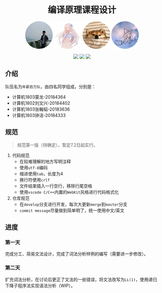 <h1 align="center">编译原理课程设计</h1>

<p align="center">
    <img src="https://raw.githubusercontent.com/amtoaer/images/master/Annual-Salary-In-Millions/circle_4.png" width="90">
    <img src="https://raw.githubusercontent.com/amtoaer/images/master/Annual-Salary-In-Millions/circle_1.png" width="90">
    <img src="https://raw.githubusercontent.com/amtoaer/images/master/Annual-Salary-In-Millions/circle_2.png" width="90">
    <img src="https://raw.githubusercontent.com/amtoaer/images/master/Annual-Salary-In-Millions/circle_3.png" width="90">
</p>



<p align="center">
    <img src="https://img.shields.io/badge/language-c++-blue.svg?longCache=true&style=for-the-badge">
	<img src="https://img.shields.io/badge/codeby-vscode-orange.svg?longCache=true&style=for-the-badge">
	<img src="https://img.shields.io/badge/in-progress-red.svg?longCache=true&style=for-the-badge">
</p>

## 介绍

队伍名为`年薪百万队`，由四名同学组成，分别是：

+ 计算机1803蒙龙-20184364
+ 计算机1802刘文兴-20184402
+ 计算机1803张翰韬-20183636
+ 计算机1803钟洁-20184333

## 规范

> 规范第一版（待确定），暂定7.2日起实行。

1. 代码规范
   + 在较难理解的地方写明注释
   + 使用`utf-8`编码
   + 缩进使用`tab`，长度为4
   + 换行符使用`crlf`
   + 文件结束插入一行空行，移除行尾空格
   + 使用`vscode C/C++`内置的`WebKit`风格进行代码格式化
2. 仓库规范
   + 在`develop`分支进行开发，每次大更新`merge`到`master`分支
   + `commit message`尽量做到简单明了，统一使用中文/英文

## 进度

### 第一天

完成分工、简易文法设计，完成了词法分析样例的编写（需要进一步修改）。

### 第二天

扩充词法分析，在讨论后更正了文法的一些错误，将文法改写为`LL(1)`，使用递归下降子程序法实现语法分析（WIP）。

